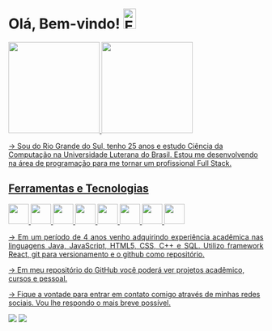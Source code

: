 <h1> 
Olá, Bem-vindo! 
<img border="0" alt="Emoticon Luigi - Mario Bros" src="https://www.messentools.com/images/emoticones/games/www.MessenTools.com-Games-emoticono_super_mario-03.gif" width="25" height="40" />
</h1>

<div>
<a href="https://github.com/ViniciusBandeira97">
<img height="180em" src="https://github-readme-stats.vercel.app/api?username=ViniciusBandeira&show_icons=true&theme=algolia&include_all_commits=true&count_private=true"/>
<img height="180em" src="https://github-readme-stats.vercel.app/api/top-langs/?username=ViniciusBandeira&layout=compact&langs_count=7&theme=algolia"/>
</div>

<p Align="justify"> 

-> Sou do Rio Grande do Sul, tenho 25 anos e estudo Ciência da Computação na Universidade Luterana do Brasil. Estou me desenvolvendo na área de programação para me tornar um profissional Full Stack.


 </p> 

## Ferramentas e Tecnologias

<code><img src="https://cdn.jsdelivr.net/gh/devicons/devicon/icons/git/git-original.svg" width="40" height="40"/></code>
<code><img src="https://cdn.jsdelivr.net/gh/devicons/devicon/icons/react/react-original-wordmark.svg" width="40" height="40"/></code>
<code><img src="https://cdn.jsdelivr.net/gh/devicons/devicon/icons/html5/html5-original-wordmark.svg" width="40" height="40"/></code>
<code><img src="https://cdn.jsdelivr.net/gh/devicons/devicon/icons/css3/css3-original-wordmark.svg" width="40" height="40"/></code>
<code><img src="https://cdn.jsdelivr.net/gh/devicons/devicon/icons/javascript/javascript-original.svg" width="40" height="40"/></code>
<code><img src="https://cdn.jsdelivr.net/gh/devicons/devicon/icons/java/java-original.svg" width="40" height="40"/></code>
<code><img src="https://cdn.jsdelivr.net/gh/devicons/devicon/icons/c/c-original.svg" width="40" height="40"/></code>
<code><img src="https://cdn.jsdelivr.net/gh/devicons/devicon/icons/vscode/vscode-original.svg" width="40" height="40" /></code>

<p Align="justify"> 
-> Em um período de 4 anos venho adquirindo experiência acadêmica nas linguagens Java, JavaScript, HTML5, CSS, C++ e SQL. Utilizo framework React, git para versionamento e o github como repositório. 

-> Em meu repositório do GitHub você poderá ver projetos acadêmico, cursos e pessoal. 

-> Fique a vontade para entrar em contato comigo através de minhas redes sociais. Vou lhe respondo o mais breve possível.
 </p> 
 <div>
<a href = "mailto:viniciusbbandeira@outlook.com"><img src="https://img.shields.io/badge/Outlook-0078D4?style=for-the-badge&logo=microsoft-outlook&logoColor=white" target="_blank"></a>
<a href="https://www.linkedin.com/in/vinicius-bandeira-3133b11ba" target="_blank"><img src="https://img.shields.io/badge/-LinkedIn-%230077B5?style=for-the-badge&logo=linkedin&logoColor=white" target="_blank"></a>
</div>

